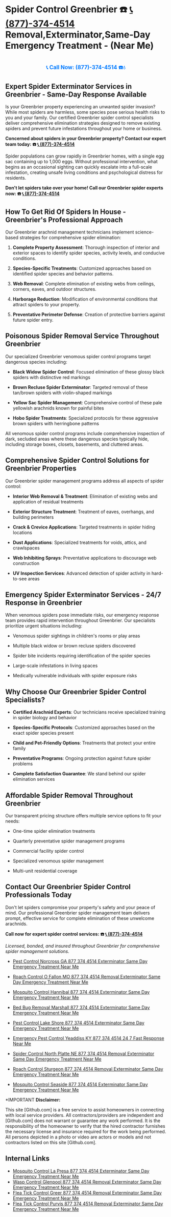 # Spider Control Greenbrier ☎️ [📞 (877)-374-4514](https://pest-control-4514.netlify.app) Removal,Exterminator,Same-Day Emergency Treatment - (Near Me)
# 

<p align="center" style="font-size: 1.2em; font-weight: bold; margin: 20px 0;">
  <a href="https://pest-control-4514.netlify.app" target="_blank" style="color: #007BFF; text-decoration: none;">📞 Call Now: (877)-374-4514 ☎️💧</a>
</p>

## Expert Spider Exterminator Services in Greenbrier - Same-Day Response Available

Is your Greenbrier property experiencing an unwanted spider invasion? While most spiders are harmless, some species pose serious health risks to you and your family. Our certified Greenbrier spider control specialists deliver comprehensive elimination strategies designed to remove existing spiders and prevent future infestations throughout your home or business.

**Concerned about spiders in your Greenbrier property? Contact our expert team today: ☎️ [📞 (877)-374-4514](https://pest-control-4514.netlify.app)**

Spider populations can grow rapidly in Greenbrier homes, with a single egg sac containing up to 1,000 eggs. Without professional intervention, what begins as an occasional sighting can quickly escalate into a full-scale infestation, creating unsafe living conditions and psychological distress for residents.

**Don't let spiders take over your home! Call our Greenbrier spider experts now: ☎️ [📞 (877)-374-4514](https://pest-control-4514.netlify.app)**

## How To Get Rid Of Spiders In House - Greenbrier's Professional Approach

Our Greenbrier arachnid management technicians implement science-based strategies for comprehensive spider elimination:

1. **Complete Property Assessment**: Thorough inspection of interior and exterior spaces to identify spider species, activity levels, and conducive conditions.

2. **Species-Specific Treatments**: Customized approaches based on identified spider species and behavior patterns.

3. **Web Removal**: Complete elimination of existing webs from ceilings, corners, eaves, and outdoor structures.

4. **Harborage Reduction**: Modification of environmental conditions that attract spiders to your property.

5. **Preventative Perimeter Defense**: Creation of protective barriers against future spider entry.

## Poisonous Spider Removal Service Throughout Greenbrier

Our specialized Greenbrier venomous spider control programs target dangerous species including:

- **Black Widow Spider Control**: Focused elimination of these glossy black spiders with distinctive red markings

- **Brown Recluse Spider Exterminator**: Targeted removal of these tan/brown spiders with violin-shaped markings

- **Yellow Sac Spider Management**: Comprehensive control of these pale yellowish arachnids known for painful bites

- **Hobo Spider Treatments**: Specialized protocols for these aggressive brown spiders with herringbone patterns

All venomous spider control programs include comprehensive inspection of dark, secluded areas where these dangerous species typically hide, including storage boxes, closets, basements, and cluttered areas.

## Comprehensive Spider Control Solutions for Greenbrier Properties

Our Greenbrier spider management programs address all aspects of spider control:

- **Interior Web Removal & Treatment**: Elimination of existing webs and application of residual treatments

- **Exterior Structure Treatment**: Treatment of eaves, overhangs, and building perimeters

- **Crack & Crevice Applications**: Targeted treatments in spider hiding locations

- **Dust Applications**: Specialized treatments for voids, attics, and crawlspaces

- **Web Inhibiting Sprays**: Preventative applications to discourage web construction

- **UV Inspection Services**: Advanced detection of spider activity in hard-to-see areas

## Emergency Spider Exterminator Services - 24/7 Response in Greenbrier

When venomous spiders pose immediate risks, our emergency response team provides rapid intervention throughout Greenbrier. Our specialists prioritize urgent situations including:

- Venomous spider sightings in children's rooms or play areas

- Multiple black widow or brown recluse spiders discovered

- Spider bite incidents requiring identification of the spider species

- Large-scale infestations in living spaces

- Medically vulnerable individuals with spider exposure risks

## Why Choose Our Greenbrier Spider Control Specialists?

- **Certified Arachnid Experts**: Our technicians receive specialized training in spider biology and behavior

- **Species-Specific Protocols**: Customized approaches based on the exact spider species present

- **Child and Pet-Friendly Options**: Treatments that protect your entire family

- **Preventative Programs**: Ongoing protection against future spider problems

- **Complete Satisfaction Guarantee**: We stand behind our spider elimination services

## Affordable Spider Removal Throughout Greenbrier

Our transparent pricing structure offers multiple service options to fit your needs:

- One-time spider elimination treatments

- Quarterly preventative spider management programs

- Commercial facility spider control

- Specialized venomous spider management

- Multi-unit residential coverage

## Contact Our Greenbrier Spider Control Professionals Today

Don't let spiders compromise your property's safety and your peace of mind. Our professional Greenbrier spider management team delivers prompt, effective service for complete elimination of these unwelcome arachnids.

**Call now for expert spider control services: ☎️ [📞 (877)-374-4514](https://pest-control-4514.netlify.app)**

*Licensed, bonded, and insured throughout Greenbrier for comprehensive spider management solutions.*


- [Pest Control Norcross GA 877 374 4514 Exterminator Same Day Emergency Treatment Near Me](https://github.com/allyoucaneatsushiin/pest-control/blob/main/Pest-Control-Norcross-GA-877-374-4514-Exterminator-Same-Day-Emergency-Treatment-Near-Me.md)
- [Roach Control O Fallon MO 877 374 4514 Removal Exterminator Same Day Emergency Treatment Near Me](https://github.com/allyoucaneatsushiin/pest-control/blob/main/Roach-Control-O-Fallon-MO-877-374-4514-Removal-Exterminator-Same-Day-Emergency-Treatment-Near-Me.md)
- [Mosquito Control Hannibal 877 374 4514 Exterminator Same Day Emergency Treatment Near Me](https://github.com/allyoucaneatsushiin/pest-control/blob/main/Mosquito-Control-Hannibal-877-374-4514-Exterminator-Same-Day-Emergency-Treatment-Near-Me.md)


- [Bed Bug Removal Marshall 877 374 4514 Exterminator Same Day Emergency Treatment Near Me](https://github.com/allyoucaneatsushiin/pest-control/blob/main/Bed-Bug-Removal-Marshall-877-374-4514-Exterminator-Same-Day-Emergency-Treatment-Near-Me.md)
- [Pest Control Lake Shore 877 374 4514 Exterminator Same Day Emergency Treatment Near Me](https://github.com/allyoucaneatsushiin/pest-control/blob/main/Pest-Control-Lake-Shore-877-374-4514-Exterminator-Same-Day-Emergency-Treatment-Near-Me.md)
- [Emergency Pest Control Yeaddiss KY 877 374 4514 24 7 Fast Response Near Me](https://github.com/allyoucaneatsushiin/pest-control/blob/main/Emergency-Pest-Control-Yeaddiss-KY-877-374-4514-24-7-Fast-Response-Near-Me.md)


- [Spider Control North Platte NE 877 374 4514 Removal Exterminator Same Day Emergency Treatment Near Me](https://github.com/allyoucaneatsushiin/pest-control/blob/main/Spider-Control-North-Platte-NE-877-374-4514-Removal-Exterminator-Same-Day-Emergency-Treatment-Near-Me.md)
- [Roach Control Sturgeon 877 374 4514 Removal Exterminator Same Day Emergency Treatment Near Me](https://github.com/allyoucaneatsushiin/pest-control/blob/main/Roach-Control-Sturgeon-877-374-4514-Removal-Exterminator-Same-Day-Emergency-Treatment-Near-Me.md)
- [Mosquito Control Seaside 877 374 4514 Exterminator Same Day Emergency Treatment Near Me](https://github.com/allyoucaneatsushiin/pest-control/blob/main/Mosquito-Control-Seaside-877-374-4514-Exterminator-Same-Day-Emergency-Treatment-Near-Me.md)


*IMPORTANT **Disclaimer:**  

This site [Github.com] is a free service to assist homeowners in connecting with local service providers. All contractors/providers are independent and [Github.com] does not warrant or guarantee any work performed. It is the responsibility of the homeowner to verify that the hired contractor furnishes the necessary license and insurance required for the work being performed. All persons depicted in a photo or video are actors or models and not contractors listed on this site [Github.com].


## Internal Links
- [Mosquito Control La Presa 877 374 4514 Exterminator Same Day Emergency Treatment Near Me](https://github.com/allyoucaneatsushiin/pest-control/blob/main/Mosquito-Control-La-Presa-877-374-4514-Exterminator-Same-Day-Emergency-Treatment-Near-Me.md)
- [Wasp Control Glenpool 877 374 4514 Removal Exterminator Same Day Emergency Treatment Near Me](https://github.com/allyoucaneatsushiin/pest-control/blob/main/Wasp-Control-Glenpool-877-374-4514-Removal-Exterminator-Same-Day-Emergency-Treatment-Near-Me.md)
- [Flea Tick Control Greer 877 374 4514 Removal Exterminator Same Day Emergency Treatment Near Me](https://github.com/allyoucaneatsushiin/pest-control/blob/main/Flea-Tick-Control-Greer-877-374-4514-Removal-Exterminator-Same-Day-Emergency-Treatment-Near-Me.md)
- [Flea Tick Control Purvis 877 374 4514 Removal Exterminator Same Day Emergency Treatment Near Me](https://github.com/allyoucaneatsushiin/pest-control/blob/main/Flea-Tick-Control-Purvis-877-374-4514-Removal-Exterminator-Same-Day-Emergency-Treatment-Near-Me.md)

